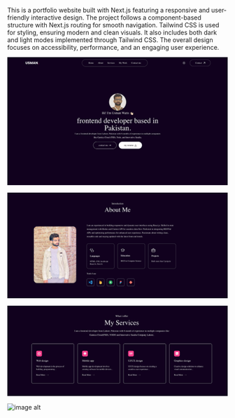 This is a portfolio website built with Next.js featuring a responsive and user-friendly interactive design. The project follows a component-based structure with Next.js routing for smooth navigation. Tailwind CSS is used for styling, ensuring modern and clean visuals. It also includes both dark and light modes implemented through Tailwind CSS. The overall design focuses on accessibility, performance, and an engaging user experience.

![image alt](https://github.com/usmanwarisalizia/PortFolio__Website_Usman_Waris/blob/main/portfolioimg1.png?raw=true)

![image alt](https://github.com/usmanwarisalizia/PortFolio__Website_Usman_Waris/blob/7d0ee3537dfe0daf76b25576f84d68dfa72d64a6/portfolioimg2.png)

![image alt](https://github.com/usmanwarisalizia/PortFolio__Website_Usman_Waris/blob/6fc534d672e2bda546277d9748d81371cb885ac0/portfolioimg3.png)

![image alt]()

